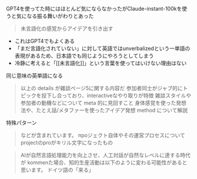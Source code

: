 
GPT4を使ってた時にはほとんど気にならなかったがClaude-instant-100kを使うと気になる振る舞いがわりとあった

> 未言語化の感覚からアイデアを引き出す
- これはGPT4でもよくある
- 「まだ言語化されていない」に対して英語ではunverbalizedという一単語の表現があるため、日本語でも同じようにやろうとしてしまう
- 冷静に考えると「[[未言語化]]」という言葉を使ってはいけない理由はない

同じ意味の英単語になる
> 以上の details が雑談ページ5に関する内容だ
> 参加者同士がジャブ的にトピックを投下し合っており、interactiveなやり取りが特徴
> 雑談スタイルや参加者の動機などについて meta 的に見回すこと
>  身体感覚を使った発想法や、たとえ話/メタファーを使ったアイデア発想 method について解説

特殊パターン
> などが含まれています。 проジェクト自体やその運営プロセスについて
projectのproがキリル文字になったもの

> AIが自然言語処理能力を向上させ、人工対話が自然なレベルに達する時代が kommenた場合、知的生産活動は以下のように変わる可能性があると思います。
ドイツ語の「来る」
